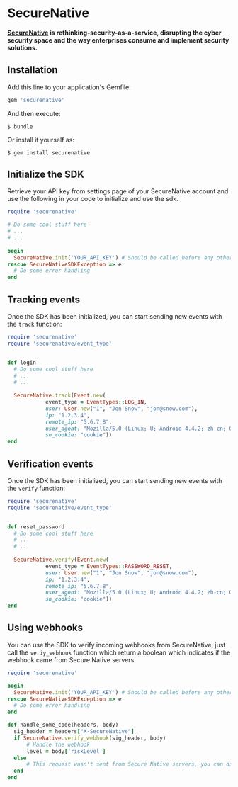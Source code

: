 # SecureNative
**[SecureNative](https://www.securenative.com/) is rethinking-security-as-a-service, disrupting the cyber security space and the way enterprises consume and implement security solutions.**

## Installation

Add this line to your application's Gemfile:

```ruby
gem 'securenative'
```

And then execute:

    $ bundle

Or install it yourself as:

    $ gem install securenative

## Initialize the SDK
Retrieve your API key from settings page of your SecureNative account and use the following in your code to initialize and use the sdk.
```ruby
require 'securenative'

# Do some cool stuff here
# ...
# ...
 
begin
  SecureNative.init('YOUR_API_KEY') # Should be called before any other call to securenative
rescue SecureNativeSDKException => e
  # Do some error handling
end
```

## Tracking events
Once the SDK has been initialized, you can start sending new events with the `track` function:
```ruby
require 'securenative'
require 'securenative/event_type'


def login
  # Do some cool stuff here
  # ...
  # ...
  
  SecureNative.track(Event.new(
            event_type = EventTypes::LOG_IN,
            user: User.new("1", "Jon Snow", "jon@snow.com"),
            ip: "1.2.3.4",
            remote_ip: "5.6.7.8",
            user_agent: "Mozilla/5.0 (Linux; U; Android 4.4.2; zh-cn; GT-I9500 Build/KOT49H) AppleWebKit/537.36 (KHTML, like Gecko)Version/4.0 MQQBrowser/5.0 QQ-URL-Manager Mobile Safari/537.36",
            sn_cookie: "cookie"))
end
```

## Verification events
Once the SDK has been initialized, you can start sending new events with the `verify` function:
```ruby
require 'securenative'
require 'securenative/event_type'


def reset_password
  # Do some cool stuff here
  # ...
  # ...
  
  SecureNative.verify(Event.new(
            event_type = EventTypes::PASSWORD_RESET,
            user: User.new("1", "Jon Snow", "jon@snow.com"),
            ip: "1.2.3.4",
            remote_ip: "5.6.7.8",
            user_agent: "Mozilla/5.0 (Linux; U; Android 4.4.2; zh-cn; GT-I9500 Build/KOT49H) AppleWebKit/537.36 (KHTML, like Gecko)Version/4.0 MQQBrowser/5.0 QQ-URL-Manager Mobile Safari/537.36",
            sn_cookie: "cookie"))
end
```

## Using webhooks
You can use the SDK to verify incoming webhooks from SecureNative, just call the `veriy_webhook` function which return a boolean which indicates if the webhook came from Secure Native servers.
```ruby
require 'securenative'

begin
  SecureNative.init('YOUR_API_KEY') # Should be called before any other call to securenative
rescue SecureNativeSDKException => e
  # Do some error handling
end

def handle_some_code(headers, body)
  sig_header = headers["X-SecureNative"]
  if SecureNative.verify_webhook(sig_header, body)
      # Handle the webhook
      level = body['riskLevel']
  else
      # This request wasn't sent from Secure Native servers, you can dismiss/investigate it
  end
end
```
